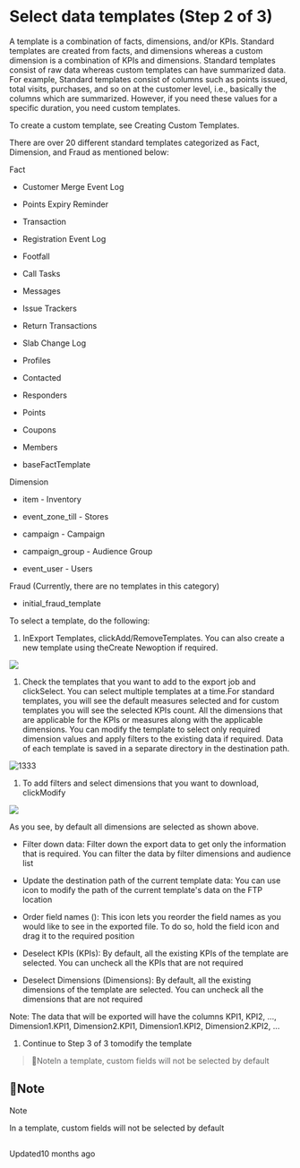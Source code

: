 # Select data templates (Step 2 of 3)

A template is a combination of facts, dimensions, and/or KPIs. Standard templates are created from facts, and dimensions whereas a custom dimension is a combination of KPIs and dimensions.  Standard templates consist of raw data whereas custom templates can have summarized data. For example, Standard templates consist of columns such as points issued, total visits, purchases, and so on at the customer level, i.e., basically the columns which are summarized.  However, if you need these values for a specific duration, you need custom templates.

To create a custom template, see Creating Custom Templates.

There are over 20 different standard templates categorized as Fact, Dimension, and Fraud as mentioned below:

Fact

- Customer Merge Event Log

- Points Expiry Reminder

- Transaction

- Registration Event Log

- Footfall

- Call Tasks

- Messages

- Issue Trackers

- Return Transactions

- Slab Change Log

- Profiles

- Contacted

- Responders

- Points

- Coupons

- Members

- baseFactTemplate

Dimension

- item - Inventory

- event_zone_till - Stores

- campaign - Campaign

- campaign_group - Audience Group

- event_user - Users

Fraud (Currently, there are no templates in this category)

- initial_fraud_template

To select a template, do the following:

1. InExport Templates, clickAdd/RemoveTemplates. You can also create a new template using theCreate Newoption if required.

![](https://files.readme.io/93f7212-NGGlQdRA10EC_mNbxPzvo_qjfLo2oAkDng.png)

1. Check the templates that you want to add to the export job and clickSelect. You can select multiple templates at a time.For standard templates, you will see the default measures selected and for custom templates you will see the selected KPIs count. All the dimensions that are applicable for the KPIs or measures along with the applicable dimensions. You can modify the template to select only required dimension values and apply filters to the existing data if required. Data of each template is saved in a separate directory in the destination path.

![1333](https://files.readme.io/a6b96b5-Export_template.png)

1. To add filters and select dimensions that you want to download, clickModify

![](https://files.readme.io/bb7d252-UBRG8XewcE1XWV6DL5c03TwCp2Xf0J-Xkg.png)

As you see, by default all dimensions are selected as shown above.

- Filter down data: Filter down the export data to get only the information that is required. You can filter the data by filter dimensions and audience list

- Update the destination path of the current template data: You can use icon to modify the path of the current template's data on the FTP location

- Order field names (): This icon lets you reorder the field names as you would like to see in the exported file. To do so, hold the field icon and drag it to the required position

- Deselect KPIs (KPIs): By default, all the existing KPIs of the template are selected. You can uncheck all the KPIs that are not required

- Deselect Dimensions (Dimensions): By default, all the existing dimensions of the template are selected. You can uncheck all the dimensions that are not required

Note: The data that will be exported will have the columns KPI1, KPI2, ..., Dimension1.KPI1, Dimension2.KPI1, Dimension1.KPI2, Dimension2.KPI2, ...

1. Continue to Step 3 of 3 tomodify the template

> 📘NoteIn a template, custom fields will not be selected by default

## 📘Note

Note

In a template, custom fields will not be selected by default

## 

Updated10 months ago